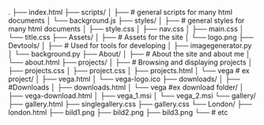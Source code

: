 .
├── index.html
├── scripts/
│   ├── # general scripts for many html documents
│   └── background.js
├── styles/
│   ├── # general styles for many html documents
│   ├── style.css
│   ├── nav.css
│   ├── main.css
│   └── title.css
├── Assets/
│   ├── # Assets for the site
│   └── logo.png
├── Devtools/
│   ├── # Used for tools for developing
│   ├── imagegenerator.py
│   └── background.py
├── About/
│   ├── # About the site and about me
│   └── about.html
├── projects/
│   ├── # Browsing and displaying projects
│   ├── projects.css
│   ├── project.css
│   ├── projects.html
│   └── vega # ex project/
│       ├── vega.html
│       └── vega-logo.ico
├── downloads/
│   ├── #Downloads
│   ├── downloads.html
│   └── vega #ex download folder/
│       ├── vega-download.html
│       ├── vega_1.msi
│       └── vega_2.msi
└── gallery/
    ├── gallery.html
    ├── singlegallery.css
    ├── gallery.css
    └── London/
        ├── london.html
        ├── bild1.png
        ├── bild2.png
        ├── bild3.png
        └── # etc 